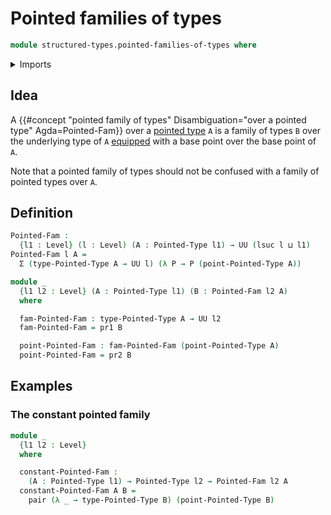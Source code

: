 # Pointed families of types

```agda
module structured-types.pointed-families-of-types where
```

<details><summary>Imports</summary>

```agda
open import foundation.dependent-pair-types
open import foundation.universe-levels

open import structured-types.pointed-types
```

</details>

## Idea

A
{{#concept "pointed family of types" Disambiguation="over a pointed type" Agda=Pointed-Fam}}
over a [pointed type](structured-types.pointed-types.md) `A` is a family of
types `B` over the underlying type of `A` [equipped](foundation.structure.md)
with a base point over the base point of `A`.

Note that a pointed family of types should not be confused with a family of
pointed types over `A`.

## Definition

```agda
Pointed-Fam :
  {l1 : Level} (l : Level) (A : Pointed-Type l1) → UU (lsuc l ⊔ l1)
Pointed-Fam l A =
  Σ (type-Pointed-Type A → UU l) (λ P → P (point-Pointed-Type A))

module _
  {l1 l2 : Level} (A : Pointed-Type l1) (B : Pointed-Fam l2 A)
  where

  fam-Pointed-Fam : type-Pointed-Type A → UU l2
  fam-Pointed-Fam = pr1 B

  point-Pointed-Fam : fam-Pointed-Fam (point-Pointed-Type A)
  point-Pointed-Fam = pr2 B
```

## Examples

### The constant pointed family

```agda
module _
  {l1 l2 : Level}
  where

  constant-Pointed-Fam :
    (A : Pointed-Type l1) → Pointed-Type l2 → Pointed-Fam l2 A
  constant-Pointed-Fam A B =
    pair (λ _ → type-Pointed-Type B) (point-Pointed-Type B)
```
